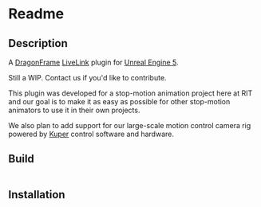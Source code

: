 # Readme

## Description

A [DragonFrame](https://www.dragonframe.com) [LiveLink](https://docs.unrealengine.com/5.2/en-US/live-link-in-unreal-engine/) plugin for [Unreal Engine 5](https://www.unrealengine.com).

Still a WIP. Contact us if you'd like to contribute.

This plugin was developed for a stop-motion animation project here at RIT and our goal is to make it as easy as possible for other stop-motion animators to use it in their own projects.

We also plan to add support for our large-scale motion control camera rig powered by [Kuper](https://www.general-lift.com/Kuper/Kuper.html) control software and hardware.

## Build
    
```bash
```

## Installation

```bash
```